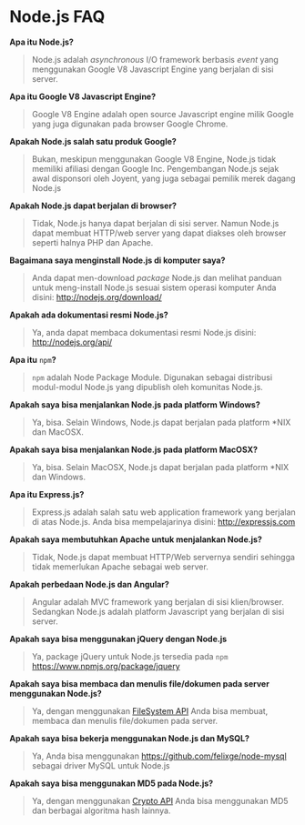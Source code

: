 Node.js FAQ
==========
**Apa itu Node.js?**
> Node.js adalah *asynchronous* I/O framework berbasis *event* yang menggunakan Google V8 Javascript Engine yang berjalan di sisi server.

**Apa itu Google V8 Javascript Engine?**

> Google V8 Engine adalah open source Javascript engine milik Google yang juga digunakan pada browser Google Chrome.

**Apakah Node.js salah satu produk Google?**

> Bukan, meskipun menggunakan Google V8 Engine, Node.js tidak memiliki afiliasi dengan Google Inc. Pengembangan Node.js sejak awal disponsori oleh Joyent, yang juga sebagai pemilik merek dagang Node.js

**Apakah Node.js dapat berjalan di browser?**

> Tidak, Node.js hanya dapat berjalan di sisi server. Namun Node.js dapat membuat HTTP/web server yang dapat diakses oleh browser seperti halnya PHP dan Apache.

**Bagaimana saya menginstall Node.js di komputer saya?**

> Anda dapat men-download *package* Node.js dan melihat panduan untuk meng-install Node.js sesuai sistem operasi komputer Anda disini: http://nodejs.org/download/

**Apakah ada dokumentasi resmi Node.js?**

> Ya, anda dapat membaca dokumentasi resmi Node.js disini: http://nodejs.org/api/

**Apa itu** ```npm```**?**

> ```npm``` adalah Node Package Module. Digunakan sebagai distribusi modul-modul Node.js yang dipublish oleh komunitas Node.js.

**Apakah saya bisa menjalankan Node.js pada platform Windows?**

> Ya, bisa. Selain Windows, Node.js dapat berjalan pada platform *NIX dan MacOSX.

**Apakah saya bisa menjalankan Node.js pada platform MacOSX?**

> Ya, bisa. Selain MacOSX, Node.js dapat berjalan pada platform *NIX dan Windows.

**Apa itu Express.js?**

> Express.js adalah salah satu web application framework yang berjalan di atas Node.js. Anda bisa mempelajarinya disini: http://expressjs.com

**Apakah saya membutuhkan Apache untuk menjalankan Node.js?**

> Tidak, Node.js dapat membuat HTTP/Web servernya sendiri sehingga tidak memerlukan Apache sebagai web server.

**Apakah perbedaan Node.js dan Angular?**

> Angular adalah MVC framework yang berjalan di sisi klien/browser. Sedangkan Node.js adalah platform Javascript yang berjalan di sisi server.

**Apakah saya bisa menggunakan jQuery dengan Node.js**

> Ya, package jQuery untuk Node.js tersedia pada ```npm``` https://www.npmjs.org/package/jquery

**Apakah saya bisa membaca dan menulis file/dokumen pada server menggunakan Node.js?**

> Ya, dengan menggunakan [FileSystem API](http://nodejs.org/docs/latest/api/fs.html) Anda bisa membuat, membaca dan menulis file/dokumen pada server.

**Apakah saya bisa bekerja menggunakan Node.js dan MySQL?**

> Ya, Anda bisa menggunakan https://github.com/felixge/node-mysql sebagai driver MySQL untuk Node.js

**Apakah saya bisa menggunakan MD5 pada Node.js?**

> Ya, dengan menggunakan [Crypto API](http://nodejs.org/api/crypto.html) Anda bisa menggunakan MD5 dan berbagai algoritma hash lainnya.
